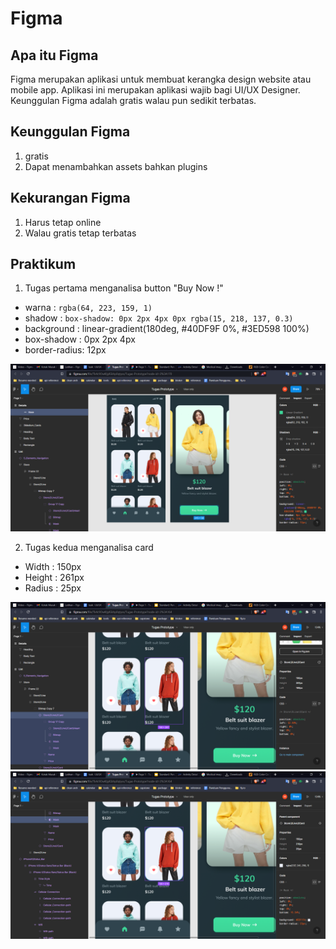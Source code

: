# Figma

## Apa itu Figma

Figma merupakan aplikasi untuk membuat kerangka design website atau mobile app. Aplikasi ini merupakan aplikasi wajib bagi UI/UX Designer. Keunggulan Figma adalah gratis walau pun sedikit terbatas.

## Keunggulan Figma

1. gratis
2. Dapat menambahkan assets bahkan plugins

## Kekurangan Figma

1. Harus tetap online
2. Walau gratis tetap terbatas

## Praktikum

1. Tugas pertama menganalisa button "Buy Now !"

- warna : `rgba(64, 223, 159, 1) `
- shadow : `box-shadow: 0px 2px 4px 0px rgba(15, 218, 137, 0.3)`
- background : linear-gradient(180deg, #40DF9F 0%, #3ED598 100%)
- box-shadow : 0px 2px 4px
- border-radius: 12px

![gambar-task-1](./screenshots/button.png)

2. Tugas kedua menganalisa card

- Width : 150px
- Height : 261px
- Radius : 25px

![gambar-task-2](./screenshots/card.png)
![gambar-task-2](./screenshots/card-img.png)
